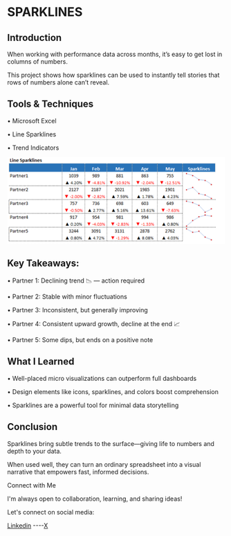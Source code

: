 # SPARKLINES

## Introduction

When working with performance data across months, it’s easy to get lost in columns of numbers. 

This project shows how sparklines can be used to instantly tell stories that rows of numbers alone can’t reveal.

## Tools & Techniques

•	Microsoft Excel

•	Line Sparklines

•	Trend Indicators

![](https://github.com/EbunTemi48/SPARKLINES/blob/main/Screenshot%202025-05-24%20162212.png)

 ## Key Takeaways:
•	Partner 1: Declining trend 📉 — action required

•	Partner 2: Stable with minor fluctuations

•	Partner 3: Inconsistent, but generally improving

•	Partner 4: Consistent upward growth, decline at the end 📈

•	Partner 5: Some dips, but ends on a positive note

## What I Learned
•	Well-placed micro visualizations can outperform full dashboards

•	Design elements like icons, sparklines, and colors boost comprehension

•	Sparklines are a powerful tool for minimal data storytelling

## Conclusion
Sparklines bring subtle trends to the surface—giving life to numbers and depth to your data.

When used well, they can turn an ordinary spreadsheet into a visual narrative that empowers fast, informed decisions.

Connect with Me

I'm always open to collaboration, learning, and sharing ideas! 

Let's connect on social media:

[Linkedin](https://www.linkedin.com/in/temilade-g-ajamu-06506a356) ----[X](https://x.com/GiftedAjamu)
